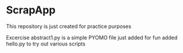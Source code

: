 # ScrapApp
This repository is just created for practice purposes

Excercise
abstract1.py is a simple PYOMO file just added for fun
added hello.py to try out various scripts

